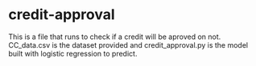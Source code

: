# credit-approval

This is a file that runs to check if a credit will be aproved on not. CC_data.csv is the dataset provided and credit_approval.py is the model built with logistic regression to predict.
